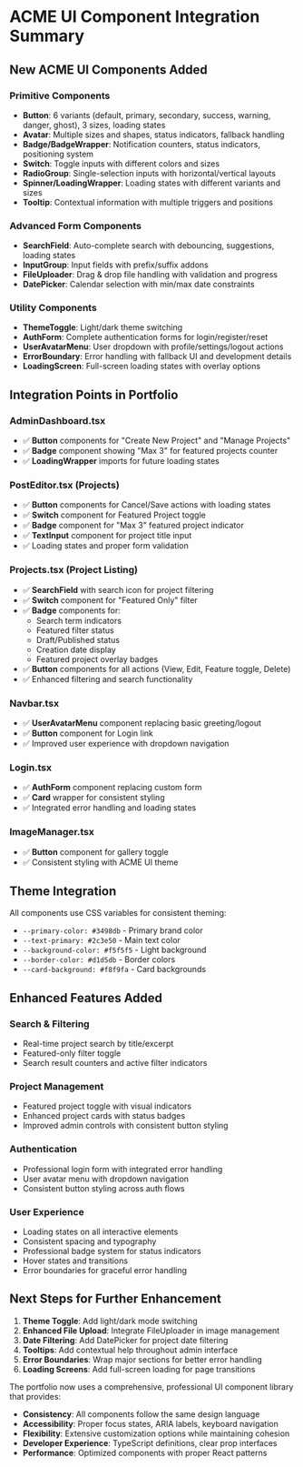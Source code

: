 # ACME UI Component Integration Summary

## New ACME UI Components Added

### Primitive Components
- **Button**: 6 variants (default, primary, secondary, success, warning, danger, ghost), 3 sizes, loading states
- **Avatar**: Multiple sizes and shapes, status indicators, fallback handling
- **Badge/BadgeWrapper**: Notification counters, status indicators, positioning system
- **Switch**: Toggle inputs with different colors and sizes
- **RadioGroup**: Single-selection inputs with horizontal/vertical layouts
- **Spinner/LoadingWrapper**: Loading states with different variants and sizes
- **Tooltip**: Contextual information with multiple triggers and positions

### Advanced Form Components  
- **SearchField**: Auto-complete search with debouncing, suggestions, loading states
- **InputGroup**: Input fields with prefix/suffix addons
- **FileUploader**: Drag & drop file handling with validation and progress
- **DatePicker**: Calendar selection with min/max date constraints

### Utility Components
- **ThemeToggle**: Light/dark theme switching
- **AuthForm**: Complete authentication forms for login/register/reset
- **UserAvatarMenu**: User dropdown with profile/settings/logout actions
- **ErrorBoundary**: Error handling with fallback UI and development details
- **LoadingScreen**: Full-screen loading states with overlay options

## Integration Points in Portfolio

### AdminDashboard.tsx
- ✅ **Button** components for "Create New Project" and "Manage Projects"
- ✅ **Badge** component showing "Max 3" for featured projects counter
- ✅ **LoadingWrapper** imports for future loading states

### PostEditor.tsx (Projects)
- ✅ **Button** components for Cancel/Save actions with loading states
- ✅ **Switch** component for Featured Project toggle
- ✅ **Badge** component for "Max 3" featured project indicator
- ✅ **TextInput** component for project title input
- ✅ Loading states and proper form validation

### Projects.tsx (Project Listing)
- ✅ **SearchField** with search icon for project filtering
- ✅ **Switch** component for "Featured Only" filter
- ✅ **Badge** components for:
  - Search term indicators
  - Featured filter status
  - Draft/Published status
  - Creation date display
  - Featured project overlay badges
- ✅ **Button** components for all actions (View, Edit, Feature toggle, Delete)
- ✅ Enhanced filtering and search functionality

### Navbar.tsx
- ✅ **UserAvatarMenu** component replacing basic greeting/logout
- ✅ **Button** component for Login link
- ✅ Improved user experience with dropdown navigation

### Login.tsx
- ✅ **AuthForm** component replacing custom form
- ✅ **Card** wrapper for consistent styling
- ✅ Integrated error handling and loading states

### ImageManager.tsx
- ✅ **Button** component for gallery toggle
- ✅ Consistent styling with ACME UI theme

## Theme Integration

All components use CSS variables for consistent theming:
- `--primary-color: #3498db` - Primary brand color
- `--text-primary: #2c3e50` - Main text color  
- `--background-color: #f5f5f5` - Light background
- `--border-color: #d1d5db` - Border colors
- `--card-background: #f8f9fa` - Card backgrounds

## Enhanced Features Added

### Search & Filtering
- Real-time project search by title/excerpt
- Featured-only filter toggle
- Search result counters and active filter indicators

### Project Management
- Featured project toggle with visual indicators
- Enhanced project cards with status badges
- Improved admin controls with consistent button styling

### Authentication
- Professional login form with integrated error handling
- User avatar menu with dropdown navigation
- Consistent button styling across auth flows

### User Experience
- Loading states on all interactive elements
- Consistent spacing and typography
- Professional badge system for status indicators
- Hover states and transitions
- Error boundaries for graceful error handling

## Next Steps for Further Enhancement

1. **Theme Toggle**: Add light/dark mode switching
2. **Enhanced File Upload**: Integrate FileUploader in image management
3. **Date Filtering**: Add DatePicker for project date filtering  
4. **Tooltips**: Add contextual help throughout admin interface
5. **Error Boundaries**: Wrap major sections for better error handling
6. **Loading Screens**: Add full-screen loading for page transitions

The portfolio now uses a comprehensive, professional UI component library that provides:
- **Consistency**: All components follow the same design language
- **Accessibility**: Proper focus states, ARIA labels, keyboard navigation
- **Flexibility**: Extensive customization options while maintaining cohesion
- **Developer Experience**: TypeScript definitions, clear prop interfaces
- **Performance**: Optimized components with proper React patterns